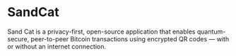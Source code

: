 # SandCat
Sand Cat is a privacy-first, open-source application that enables quantum-secure, peer-to-peer Bitcoin transactions using encrypted QR codes — with or without an internet connection.
